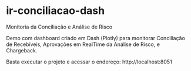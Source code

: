# ir-conciliacao-dash
Monitoria da Conciliação e Análise de Risco

Demo com dashboard criado em Dash (Plotly) para monitorar Conciliação de Recebíveis, Aprovações em RealTime da Análise de Risco, e Chargeback.

Basta executar o projeto e acessar o endereço: http://localhost:8051
